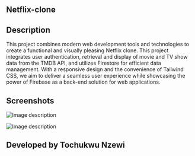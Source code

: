 ## Netflix-clone 

## Description

This project combines modern web development tools and technologies to create a functional and visually pleasing Netflix clone. This project integrates user authentication, retrieval and display of movie and TV show data from the TMDB API, and utilizes Firestore for efficient data management. With a responsive design and the convenience of Tailwind CSS, we aim to deliver a seamless user experience while showcasing the power of Firebase as a back-end solution for web applications.

## Screenshots

![Image description](https://dev-to-uploads.s3.amazonaws.com/uploads/articles/s63diray3qo5mlwms5jn.png)


![Image description](https://dev-to-uploads.s3.amazonaws.com/uploads/articles/ann0v2kco3vmytstfiuq.png)


## Developed by Tochukwu Nzewi

